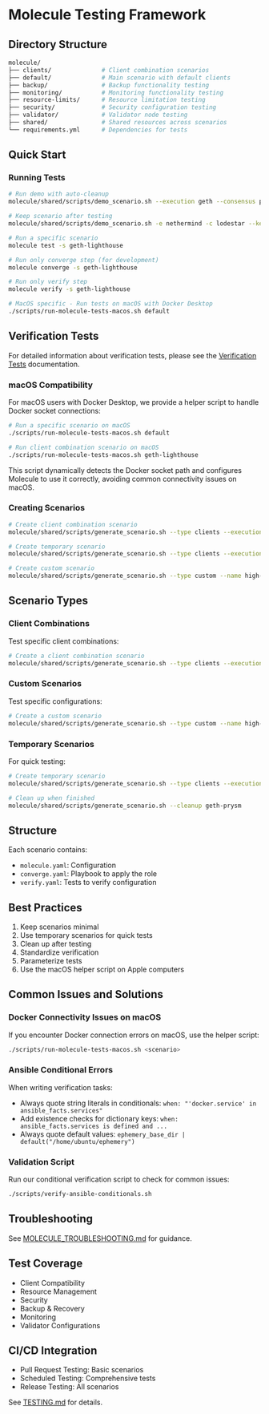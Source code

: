 # Molecule Testing Framework

## Directory Structure

```bash
molecule/
├── clients/              # Client combination scenarios
├── default/              # Main scenario with default clients
├── backup/               # Backup functionality testing
├── monitoring/           # Monitoring functionality testing
├── resource-limits/      # Resource limitation testing
├── security/             # Security configuration testing
├── validator/            # Validator node testing
├── shared/               # Shared resources across scenarios
└── requirements.yml      # Dependencies for tests
```

## Quick Start

### Running Tests

```bash
# Run demo with auto-cleanup
molecule/shared/scripts/demo_scenario.sh --execution geth --consensus prysm

# Keep scenario after testing
molecule/shared/scripts/demo_scenario.sh -e nethermind -c lodestar --keep

# Run a specific scenario
molecule test -s geth-lighthouse

# Run only converge step (for development)
molecule converge -s geth-lighthouse

# Run only verify step
molecule verify -s geth-lighthouse

# MacOS specific - Run tests on macOS with Docker Desktop
./scripts/run-molecule-tests-macos.sh default
```

## Verification Tests

For detailed information about verification tests, please see the [Verification Tests](../docs/VERIFICATION_TESTS.md) documentation.

### macOS Compatibility

For macOS users with Docker Desktop, we provide a helper script to handle Docker socket connections:

```bash
# Run a specific scenario on macOS
./scripts/run-molecule-tests-macos.sh default

# Run client combination scenario on macOS
./scripts/run-molecule-tests-macos.sh geth-lighthouse
```

This script dynamically detects the Docker socket path and configures Molecule to use it correctly, avoiding common connectivity issues on macOS.

### Creating Scenarios

```bash
# Create client combination scenario
molecule/shared/scripts/generate_scenario.sh --type clients --execution geth --consensus lighthouse

# Create temporary scenario
molecule/shared/scripts/generate_scenario.sh --type clients --execution nethermind --consensus lodestar --temp

# Create custom scenario
molecule/shared/scripts/generate_scenario.sh --type custom --name high-memory --var memory=8192M --var cpu=2.0
```

## Scenario Types

### Client Combinations

Test specific client combinations:

```bash
# Create a client combination scenario
molecule/shared/scripts/generate_scenario.sh --type clients --execution geth --consensus lighthouse
```

### Custom Scenarios

Test specific configurations:

```bash
# Create a custom scenario
molecule/shared/scripts/generate_scenario.sh --type custom --name high-memory --var memory=8192M --var cpu=2.0
```

### Temporary Scenarios

For quick testing:

```bash
# Create temporary scenario
molecule/shared/scripts/generate_scenario.sh --type clients --execution geth --consensus prysm --temp

# Clean up when finished
molecule/shared/scripts/generate_scenario.sh --cleanup geth-prysm
```

## Structure

Each scenario contains:

- `molecule.yaml`: Configuration
- `converge.yaml`: Playbook to apply the role
- `verify.yaml`: Tests to verify configuration

## Best Practices

1. Keep scenarios minimal
2. Use temporary scenarios for quick tests
3. Clean up after testing
4. Standardize verification
5. Parameterize tests
6. Use the macOS helper script on Apple computers

## Common Issues and Solutions

### Docker Connectivity Issues on macOS

If you encounter Docker connection errors on macOS, use the helper script:

```bash
./scripts/run-molecule-tests-macos.sh <scenario>
```

### Ansible Conditional Errors

When writing verification tasks:

- Always quote string literals in conditionals: `when: "'docker.service' in ansible_facts.services"`
- Add existence checks for dictionary keys: `when: ansible_facts.services is defined and ...`
- Always quote default values: `ephemery_base_dir | default("/home/ubuntu/ephemery")`

### Validation Script

Run our conditional verification script to check for common issues:

```bash
./scripts/verify-ansible-conditionals.sh
```

## Troubleshooting

See [MOLECULE_TROUBLESHOOTING.md](../docs/MOLECULE_TROUBLESHOOTING.md) for guidance.

## Test Coverage

- Client Compatibility
- Resource Management
- Security
- Backup & Recovery
- Monitoring
- Validator Configurations

## CI/CD Integration

- Pull Request Testing: Basic scenarios
- Scheduled Testing: Comprehensive tests
- Release Testing: All scenarios

See [TESTING.md](../docs/TESTING.md) for details.
